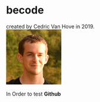 # becode
created by Cedric Van Hove in 2019.  
![image de Cedric Van Hove](https://github.com/cevaho/becode/blob/master/ced.jpeg?raw=true)

In Order to test **Github**
<style>
img{width:150px;}
</style>
